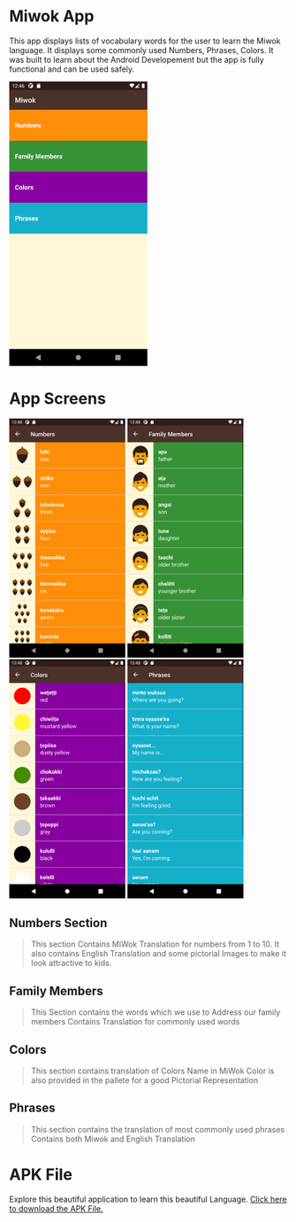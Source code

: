 Miwok App
===================================

This app displays lists of vocabulary words for the user to learn the Miwok language.
It displays some commonly used Numbers, Phrases, Colors.
It was built to learn about the Android Developement but the app is fully functional and can be used safely.

<img src = "https://github.com/vmbansal2001/MiWok/blob/master/App%20ScreenShots/Screenshot_1626290192.png" width = 250>

# App Screens

<div>
<img src = "https://github.com/vmbansal2001/MiWok/blob/master/App%20ScreenShots/Screenshot_1626290324.png" width = 210>
<img src = "https://github.com/vmbansal2001/MiWok/blob/master/App%20ScreenShots/Screenshot_1626290331.png" width = 210>
<img src = "https://github.com/vmbansal2001/MiWok/blob/master/App%20ScreenShots/Screenshot_1626290335.png" width = 210>
<img src = "https://github.com/vmbansal2001/MiWok/blob/master/App%20ScreenShots/Screenshot_1626290338.png" width = 210>
</div>

## Numbers Section
> This section Contains MiWok Translation for numbers from 1 to 10.
> It also contains English Translation and some pictorial Images to make it look attractive to kids.

## Family Members
> This Section contains the words which we use to Address our family members
> Contains Translation for commonly used words

## Colors
> This section contains translation of Colors Name in MiWok
> Color is also provided in the pallete for a good Pictorial Representation

## Phrases
> This section contains the translation of most commonly used phrases
> Contains both Miwok and English Translation

# APK File
Explore this beautiful application to learn this beautiful Language.
<a href = "https://github.com/vmbansal2001/MiWok/raw/master/MiWok%20APK.apk">Click here to download the APK File.</a>
